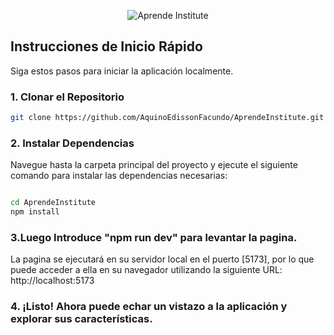 <p align="center">
  <img src="https://play-lh.googleusercontent.com/629-T8NY29LZRG0ppGD8riZFBmvo6N9Ig0WYHXWIJJN6NTFmN51qcnhoP6ajlVyCTpo" alt="Aprende Institute">
</p>

## Instrucciones de Inicio Rápido

Siga estos pasos para iniciar la aplicación localmente.

### 1. Clonar el Repositorio

```bash
git clone https://github.com/AquinoEdissonFacundo/AprendeInstitute.git
```
### 2. Instalar Dependencias
Navegue hasta la carpeta principal del proyecto y ejecute el siguiente comando para instalar las dependencias necesarias:
```bash

cd AprendeInstitute
npm install
```
### 3.Luego Introduce "npm run dev" para levantar la pagina.
La pagina se ejecutará en su servidor local en el puerto [5173], por lo que puede acceder a ella en su navegador utilizando la siguiente URL:
http://localhost:5173

### 4. ¡Listo! Ahora puede echar un vistazo a la aplicación y explorar sus características.

